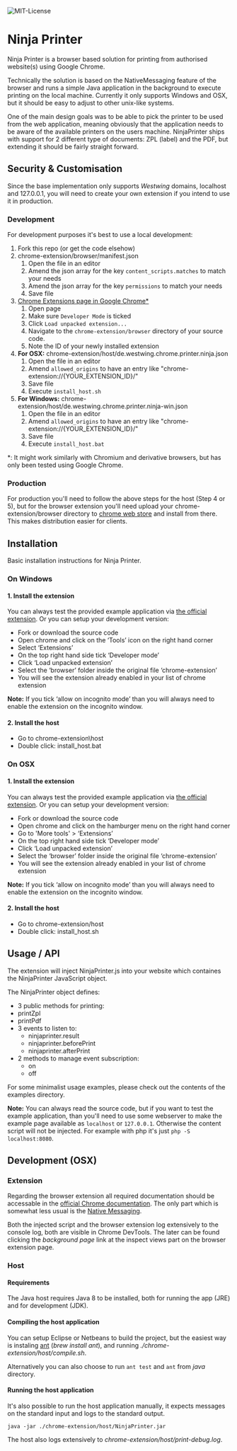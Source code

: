 ![MIT-License](https://img.shields.io/badge/license-MIT-brightgreen.svg?style=flat-square)

Ninja Printer
=============

Ninja Printer is a browser based solution for printing from authorised website(s) using Google Chrome.

Technically the solution is based on the NativeMessaging feature of the browser and runs a simple Java application in
the background to execute printing on the local machine. Currently it only supports Windows and OSX, but it should be 
easy to adjust to other unix-like systems.

One of the main design goals was to be able to pick the printer to be used from the web application, meaning obviously
that the application needs to be aware of the available printers on the users machine. NinjaPrinter ships with support
for 2 different type of documents: ZPL (label) and the PDF, but extending it should be fairly straight forward.

Security & Customisation
------------------------

Since the base implementation only supports *Westwing* domains, localhost and 127.0.0.1, you will need to create your
own extension if you intend to use it in production.

### Development

For development purposes it's best to use a local development:

1. Fork this repo (or get the code elsehow)
2. chrome-extension/browser/manifest.json
    1. Open the file in an editor
    2. Amend the json array for the key `content_scripts.matches` to match your needs
    2. Amend the json array for the key `permissions` to match your needs
    3. Save file
3. [Chrome Extensions page in Google Chrome\*](chrome://extensions/)
    1. Open page
    2. Make sure `Developer Mode` is ticked
    3. Click `Load unpacked extension...`
    4. Navigate to the `chrome-extension/browser` directory of your source code.
    5. Note the ID of your newly installed extension
4. **For OSX:** chrome-extension/host/de.westwing.chrome.printer.ninja.json
    1. Open the file in an editor
    2. Amend `allowed_origins` to have an entry like "chrome-extension://{YOUR_EXTENSION_ID}/"
    3. Save file
    4. Execute `install_host.sh`
5. **For Windows:** chrome-extension/host/de.westwing.chrome.printer.ninja-win.json
    1. Open the file in an editor
    2. Amend `allowed_origins` to have an entry like "chrome-extension://{YOUR_EXTENSION_ID}/"
    3. Save file
    4. Execute `install_host.bat`

\*: It might work similarly with Chromium and derivative browsers, but has only been tested using Google Chrome.

### Production

For production you'll need to follow the above steps for the host (Step 4 or 5), but for the browser extension you'll
need upload your chrome-extension/browser directory to 
[chrome web store](https://chrome.google.com/webstore/category/extensions) and install from there. This makes
distribution easier for clients.

Installation
------------

Basic installation instructions for Ninja Printer.

### On Windows

#### 1. Install the extension 

You can always test the provided example application via
[the official extension](https://chrome.google.com/webstore/detail/ninja-printer/fnacfbhdnejbjiglnlfgeaaifcmmmncb).
Or you can setup your development version:

 - Fork or download the source code
 - Open chrome and click on the ‘Tools’ icon on the right hand corner
 - Select ‘Extensions’
 - On the top right hand side tick ‘Developer mode’
 - Click ‘Load unpacked extension’
 - Select the ‘browser’ folder inside the original file ‘chrome-extension’
 - You will see the extension already enabled in your list of chrome extension

**Note:** If you tick ‘allow on incognito mode’ than you will always need to enable the extension on the incognito window.

#### 2. Install the host 

 - Go to chrome-extension\host
 - Double click: install_host.bat

### On OSX

#### 1. Install the extension 

You can always test the provided example application via
[the official extension](https://chrome.google.com/webstore/detail/ninja-printer/fnacfbhdnejbjiglnlfgeaaifcmmmncb).
Or you can setup your development version:

 - Fork or download the source code
 - Open chrome and click on the hamburger menu on the right hand corner 
 - Go to 'More tools' > ‘Extensions’
 - On the top right hand side tick ‘Developer mode’
 - Click ‘Load unpacked extension’
 - Select the ‘browser’ folder inside the original file ‘chrome-extension’
 - You will see the extension already enabled in your list of chrome extension

**Note:** If you tick ‘allow on incognito mode’ than you will always need to enable the extension on the incognito window.

#### 2. Install the host

 - Go to chrome-extension/host
 - Double click: install_host.sh


Usage / API
-----------

The extension will inject NinjaPrinter.js into your website which containes the NinjaPrinter JavaScript object.

The NinjaPrinter object defines:
 -  3 public methods for printing:
   - printZpl
   - printPdf
 - 3 events to listen to:
   - ninjaprinter.result
   - ninjaprinter.beforePrint
   - ninjaprinter.afterPrint
 - 2 methods to manage event subscription:
   - on
   - off

For some minimalist usage examples, please check out the contents of the examples directory.

**Note:** You can always read the source code, but if you want to test the example application, than you'll need to use
some webserver to make the example page available as `localhost` or `127.0.0.1`. Otherwise the content script will not
be injected. For example with php it's just `php -S localhost:8080`.

Development (OSX)
-----------------

### Extension

Regarding the browser extension all required documentation should be accessable in the
[official Chrome documentation](https://developer.chrome.com/extensions/getstarted). The only part which is somewhat
less usual is the [Native Messaging](https://developer.chrome.com/extensions/nativeMessaging).

Both the injected script and the browser extension log extensively to the console log, both are visible in Chrome
DevTools. The later can be found clicking the _background page_ link at the inspect views part on the browser
extension page.

### Host

#### Requirements

The Java host requires Java 8 to be installed, both for running the app (JRE) and for development (JDK).

#### Compiling the host application

You can setup Eclipse or Netbeans to build the project, but the easiest way is instaling [ant](http://ant.apache.org/)
 (*brew install ant*), and running *./chrome-extension/host/compile.sh*.
 
Alternatively you can also choose to run `ant test` and `ant` from *java* directory.

#### Running the host application

It's also possible to run the host application manually, it expects messages on the standard input and logs to the
standard output.

```
java -jar ./chrome-extension/host/NinjaPrinter.jar
```

The host also logs extensively to *chrome-extension/host/print-debug.log*.

